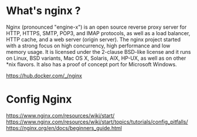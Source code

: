 # What's nginx ?
Nginx (pronounced "engine-x") is an open source reverse proxy server for HTTP, HTTPS,
SMTP, POP3, and IMAP protocols, as well as a load balancer, HTTP cache, and a web server
(origin server). The nginx project started with a strong focus on high concurrency, high
performance and low memory usage. It is licensed under the 2-clause BSD-like license and
it runs on Linux, BSD variants, Mac OS X, Solaris, AIX, HP-UX, as well as on other 
*nix flavors. It also has a proof of concept port for Microsoft Windows.

https://hub.docker.com/_/nginx

# Config Nginx 
https://www.nginx.com/resources/wiki/start/
https://www.nginx.com/resources/wiki/start/topics/tutorials/config_pitfalls/
https://nginx.org/en/docs/beginners_guide.html
